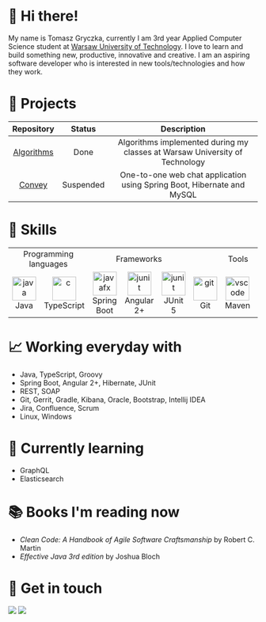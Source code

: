 # 👋 Hi there!

<!-- Tomasz Gryczka, a Computer Science undergraduate from [Warsaw University of Technology](https://www.pw.edu.pl/engpw). An aspiring software developer who loves to learn and build something new, productive, innovative and creative. Passionate about new tools/technologies and how they work. -->

My name is Tomasz Gryczka, currently I am 3rd year Applied Computer Science student at [Warsaw University of Technology](https://www.pw.edu.pl/engpw).  I love to learn and build something new, productive, innovative and creative. I am an aspiring software developer who is interested in new tools/technologies and how they work. 

<!-- For detailed information please refer to my [**résumé**](). -->


# 📃 Projects

| Repository | Status | Description |
|:---:|:---:|:---:|
|[Algorithms](https://github.com/TomaszGryczka/algorithms)|Done|Algorithms implemented during my classes at Warsaw University of Technology|
|[Convey](https://github.com/Tomasz-Gryczka/Convey)|Suspended|One-to-one web chat application using Spring Boot, Hibernate and MySQL|

# 🚀 Skills

<table>
  <tr>
    <td colspan="2" align="center"> Programming languages </td> 
    <td colspan="3" align="center"> Frameworks </td>
    <td colspan="3" align="center"> Tools </td>
    <td colspan="1" align="center"> Databases </td>
  </tr>
  
 <!-- <tr>
    <td colspan="1" align="center"> Advanced </td> 
    <td colspan="2" align="center"> Basic </td>
    <td colspan="3" align="center"> Advanced </td>
    <td colspan="2" align="center"> Intermediate </td>
    <td colspan="1" align="center"> Basic </td>
  </tr> -->
  
  <tr>
    <td align="center" width="100">
      <a href="#java">
        <img src="https://seeklogo.com/images/J/java-logo-7F8B35BAB3-seeklogo.com.png" width="48" height="48" alt="java" />
      </a>
      <br>Java
    </td>
    <td align="center" width="100">
      <a href="#c">
        <img src="https://seeklogo.com/images/T/typescript-logo-B29A3F462D-seeklogo.com.png" width="48" height="48" alt="c" />
      </a>
      <br>TypeScript
    </td>
    <td align="center"  width="120">
      <a href="#springboot">
        <img src="https://seeklogo.com/images/S/spring-logo-9A2BC78AAF-seeklogo.com.png" width="48" height="48" alt="javafx" />
      </a>
      <br>Spring Boot
    </td>
    <td align="center"  width="110">
      <a href="#angular">
        <img src="https://seeklogo.com/images/A/angular-logo-B76B1CDE98-seeklogo.com.png" width="48" height="48" alt="junit" />
      </a>
      <br>Angular 2+
    </td>
    <td align="center"  width="100">
      <a href="#junit">
        <img src="https://junit.org/junit5/assets/img/junit5-logo.png" width="48" height="48" alt="junit" />
      </a>
      <br>JUnit 5
    </td>
    <td align="center" width="100">
      <a href="#git" >
        <img src="https://upload.wikimedia.org/wikipedia/commons/thumb/3/3f/Git_icon.svg/1200px-Git_icon.svg.png" width="48" height="48" alt="git" />
      </a>
      <br>Git
    </td> 
    <td align="center"  width="100">
      <a href="#maven">
        <img src="https://upload.wikimedia.org/wikipedia/commons/thumb/7/7e/Apache_Feather_Logo.svg/339px-Apache_Feather_Logo.svg.png" width="48" height="48" alt="vscode" />
      </a>
      <br>Maven
    </td>
    <td align="center"  width="100">
      <a href="#intellij">
        <img src="https://seeklogo.com/images/G/gradle-logo-AFA2BBCB65-seeklogo.com.png" width="48" height="48" alt="vscode" />
      </a>
      <br>Gradle
    </td>
    <td align="center"  width="100">
      <a href="#mysql">
        <img src="https://images-na.ssl-images-amazon.com/images/I/41QodfboFdL.png" width="48" height="48" alt="mysql" />
      </a>
      <br>Oracle
    </td>
  </tr>
</table>

# :chart_with_upwards_trend: Working everyday with
* Java, TypeScript, Groovy
* Spring Boot, Angular 2+, Hibernate, JUnit
* REST, SOAP
* Git, Gerrit, Gradle, Kibana, Oracle, Bootstrap, Intellij IDEA
* Jira, Confluence, Scrum
* Linux, Windows

# 🌱 Currently learning
* GraphQL
* Elasticsearch

# :books: Books I'm reading now
* *Clean Code: A Handbook of Agile Software Craftsmanship* by Robert C. Martin
* *Effective Java 3rd edition* by Joshua Bloch

# 💬 Get in touch

<p align = "center">

<a href="mailto:tomasz.gryczka.b@gmail.com" target="_blank"><img src="https://img.shields.io/badge/gmail-%2312100E.svg?&style=for-the-badge&logo=gmail&logoColor=white&color=black" ></a>
[<img src="https://img.shields.io/badge/linkedin-%2312100E.svg?&style=for-the-badge&logo=linkedin&logoColor=white&color=black" />](https://www.linkedin.com/in/gryczka-tomasz/)
  
</p>

